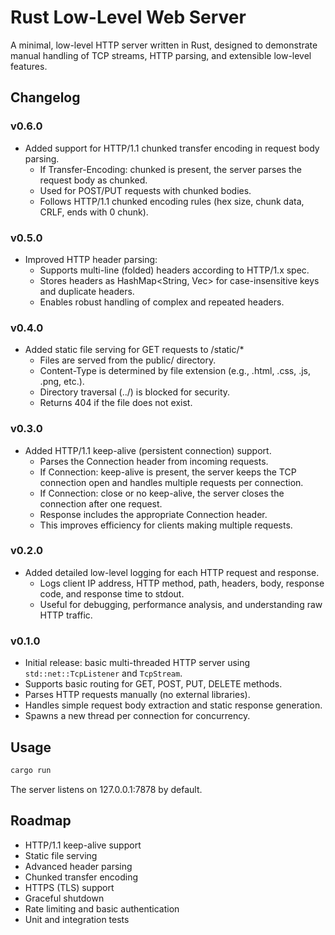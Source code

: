 # Rust Low-Level Web Server

A minimal, low-level HTTP server written in Rust, designed to demonstrate manual handling of TCP streams, HTTP parsing, and extensible low-level features.

## Changelog

### v0.6.0
- Added support for HTTP/1.1 chunked transfer encoding in request body parsing.
  - If Transfer-Encoding: chunked is present, the server parses the request body as chunked.
  - Used for POST/PUT requests with chunked bodies.
  - Follows HTTP/1.1 chunked encoding rules (hex size, chunk data, CRLF, ends with 0 chunk).

### v0.5.0
- Improved HTTP header parsing:
  - Supports multi-line (folded) headers according to HTTP/1.x spec.
  - Stores headers as HashMap<String, Vec<String>> for case-insensitive keys and duplicate headers.
  - Enables robust handling of complex and repeated headers.

### v0.4.0
- Added static file serving for GET requests to /static/*
  - Files are served from the public/ directory.
  - Content-Type is determined by file extension (e.g., .html, .css, .js, .png, etc.).
  - Directory traversal (../) is blocked for security.
  - Returns 404 if the file does not exist.

### v0.3.0
- Added HTTP/1.1 keep-alive (persistent connection) support.
  - Parses the Connection header from incoming requests.
  - If Connection: keep-alive is present, the server keeps the TCP connection open and handles multiple requests per connection.
  - If Connection: close or no keep-alive, the server closes the connection after one request.
  - Response includes the appropriate Connection header.
  - This improves efficiency for clients making multiple requests.

### v0.2.0
- Added detailed low-level logging for each HTTP request and response.
  - Logs client IP address, HTTP method, path, headers, body, response code, and response time to stdout.
  - Useful for debugging, performance analysis, and understanding raw HTTP traffic.

### v0.1.0
- Initial release: basic multi-threaded HTTP server using `std::net::TcpListener` and `TcpStream`.
- Supports basic routing for GET, POST, PUT, DELETE methods.
- Parses HTTP requests manually (no external libraries).
- Handles simple request body extraction and static response generation.
- Spawns a new thread per connection for concurrency.

## Usage

```sh
cargo run
```

The server listens on 127.0.0.1:7878 by default.

## Roadmap
- HTTP/1.1 keep-alive support
- Static file serving
- Advanced header parsing
- Chunked transfer encoding
- HTTPS (TLS) support
- Graceful shutdown
- Rate limiting and basic authentication
- Unit and integration tests